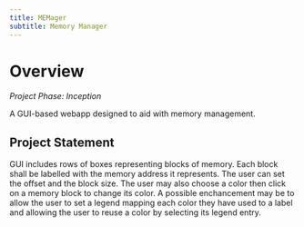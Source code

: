 ```yaml
---
title: MEMager
subtitle: Memory Manager
---
```


# Overview

_Project Phase: Inception_

A GUI-based webapp designed to aid with memory management.

## Project Statement
GUI includes rows of boxes representing blocks of memory. Each block shall be labelled with the memory address it represents. The user can set the offset and the block size.
The user may also choose a color then click on a memory block to change its color.
A possible enchancement may be to allow the user to set a legend mapping each color they have used to a label and allowing the user to reuse a color by selecting its legend entry.

